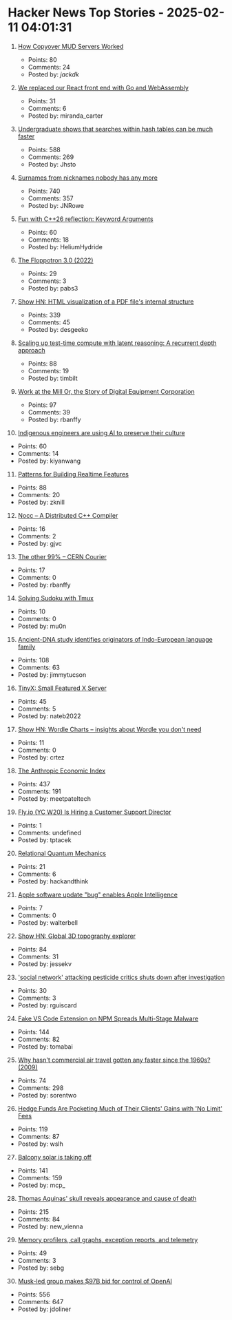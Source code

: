 # Hacker News Top Stories - 2025-02-11 04:01:31

1. [How Copyover MUD Servers Worked](http://jackkelly.name/blog/archives/2025/02/06/how_copyover_mud_servers_worked/)
   - Points: 80
   - Comments: 24
   - Posted by: _jackdk_

2. [We replaced our React front end with Go and WebAssembly](https://dagger.io/blog/replaced-react-with-go)
   - Points: 31
   - Comments: 6
   - Posted by: miranda_carter

3. [Undergraduate shows that searches within hash tables can be much faster](https://www.quantamagazine.org/undergraduate-upends-a-40-year-old-data-science-conjecture-20250210/)
   - Points: 588
   - Comments: 269
   - Posted by: Jhsto

4. [Surnames from nicknames nobody has any more](https://blog.plover.com/lang/etym/nickname-names.html)
   - Points: 740
   - Comments: 357
   - Posted by: JNRowe

5. [Fun with C++26 reflection: Keyword Arguments](https://pydong.org/posts/KwArgs/)
   - Points: 60
   - Comments: 18
   - Posted by: HeliumHydride

6. [The Floppotron 3.0 (2022)](https://silent.org.pl/home/2022/06/13/the-floppotron-3-0/)
   - Points: 29
   - Comments: 3
   - Posted by: pabs3

7. [Show HN: HTML visualization of a PDF file's internal structure](https://github.com/desgeeko/pdfsyntax/blob/main/docs/browse.md)
   - Points: 339
   - Comments: 45
   - Posted by: desgeeko

8. [Scaling up test-time compute with latent reasoning: A recurrent depth approach](https://arxiv.org/abs/2502.05171)
   - Points: 88
   - Comments: 19
   - Posted by: timbilt

9. [Work at the Mill Or, the Story of Digital Equipment Corporation](https://www.abortretry.fail/p/work-at-the-mill)
   - Points: 97
   - Comments: 39
   - Posted by: rbanffy

10. [Indigenous engineers are using AI to preserve their culture](https://www.nbcnews.com/tech/innovation/indigenous-engineers-are-using-ai-preserve-culture-rcna176012)
   - Points: 60
   - Comments: 14
   - Posted by: kiyanwang

11. [Patterns for Building Realtime Features](https://zknill.io/posts/patterns-for-building-realtime/)
   - Points: 88
   - Comments: 20
   - Posted by: zknill

12. [Nocc – A Distributed C++ Compiler](https://github.com/VKCOM/nocc)
   - Points: 16
   - Comments: 2
   - Posted by: gjvc

13. [The other 99% – CERN Courier](https://cerncourier.com/a/the-other-99/)
   - Points: 17
   - Comments: 0
   - Posted by: rbanffy

14. [Solving Sudoku with Tmux](https://willhbr.net/2024/12/27/solving-sudoku-with-tmux/)
   - Points: 10
   - Comments: 0
   - Posted by: mu0n

15. [Ancient-DNA study identifies originators of Indo-European language family](https://hms.harvard.edu/news/ancient-dna-study-identifies-originators-indo-european-language-family)
   - Points: 108
   - Comments: 63
   - Posted by: jimmytucson

16. [TinyX: Small Featured X Server](https://github.com/tinycorelinux/tinyx)
   - Points: 45
   - Comments: 5
   - Posted by: nateb2022

17. [Show HN: Wordle Charts – insights about Wordle you don't need](https://www.wordlecharts.crtez.dev/)
   - Points: 11
   - Comments: 0
   - Posted by: crtez

18. [The Anthropic Economic Index](https://www.anthropic.com/news/the-anthropic-economic-index)
   - Points: 437
   - Comments: 191
   - Posted by: meetpateltech

19. [Fly.io (YC W20) Is Hiring a Customer Support Director](undefined)
   - Points: 1
   - Comments: undefined
   - Posted by: tptacek

20. [Relational Quantum Mechanics](https://plato.stanford.edu/entries/qm-relational/)
   - Points: 21
   - Comments: 6
   - Posted by: hackandthink

21. [Apple software update "bug" enables Apple Intelligence](https://lapcatsoftware.com/articles/2025/2/3.html)
   - Points: 7
   - Comments: 0
   - Posted by: walterbell

22. [Show HN: Global 3D topography explorer](https://topography.jessekv.com)
   - Points: 84
   - Comments: 31
   - Posted by: jessekv

23. ['social network' attacking pesticide critics shuts down after investigation](https://www.theguardian.com/us-news/2025/feb/10/v-fluence-pesticide-critics)
   - Points: 30
   - Comments: 3
   - Posted by: rguiscard

24. [Fake VS Code Extension on NPM Spreads Multi-Stage Malware](https://www.mend.io/blog/fake-vs-code-extension-on-npm-spreads-multi-stage-malware/)
   - Points: 144
   - Comments: 82
   - Posted by: tomabai

25. [Why hasn't commercial air travel gotten any faster since the 1960s? (2009)](https://engineering.mit.edu/engage/ask-an-engineer/why-hasnt-commercial-air-travel-gotten-any-faster-since-the-1960s/)
   - Points: 74
   - Comments: 298
   - Posted by: sorentwo

26. [Hedge Funds Are Pocketing Much of Their Clients' Gains with 'No Limit' Fees](https://www.bloomberg.com/graphics/2025-hedge-fund-investment-fees/)
   - Points: 119
   - Comments: 87
   - Posted by: wslh

27. [Balcony solar is taking off](https://www.theguardian.com/environment/2024/dec/18/if-a-million-germans-have-them-there-must-be-something-in-it-how-balcony-solar-is-taking-off)
   - Points: 141
   - Comments: 159
   - Posted by: mcp_

28. [Thomas Aquinas' skull reveals appearance and cause of death](https://www.ncregister.com/blog/face-of-aquinas-revealed-after-750-years)
   - Points: 215
   - Comments: 84
   - Posted by: new_vienna

29. [Memory profilers, call graphs, exception reports, and telemetry](https://www.nuanced.dev/blog/system-wide-context)
   - Points: 49
   - Comments: 3
   - Posted by: sebg

30. [Musk-led group makes $97B bid for control of OpenAI](https://www.reuters.com/markets/deals/elon-musk-led-group-makes-974-billion-bid-control-openai-wsj-reports-2025-02-10/)
   - Points: 556
   - Comments: 647
   - Posted by: jdoliner

